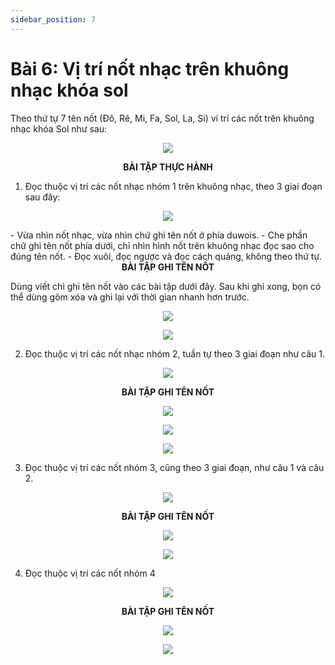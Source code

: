 ```yaml
---
sidebar_position: 7
---
```


# Bài 6: Vị trí nốt nhạc trên khuông nhạc khóa sol

Theo thứ tự 7 tên nốt (Đô, Rê, Mi, Fa, Sol, La, Si) ví trí các nốt trên khuông nhạc khóa Sol như sau:

<p align="center">
  <img src="/basic-music-theory/vi-tri-not-nhac.png" />
</p>

<center><b>BÀI TẬP THỰC HÀNH</b></center>

1. Đọc thuộc vị trí các nốt nhạc nhóm 1 trên khuông nhạc, theo 3 giai đoạn sau đây:
  <p align="center">
    <img src="/basic-music-theory/vi-tri-not-nhac.png" />
  </p>
  - Vừa nhìn nốt nhạc, vừa nhìn chứ ghi tên nốt ở phía duwois.
  - Che phần chữ ghi tên nốt phía dưới, chỉ nhìn hình nốt trên khuông nhạc đọc sao cho đúng tên nốt.
  - Đọc xuôi, đọc ngược và đọc cách quảng, không theo thứ tự.

<center><b>BÀI TẬP GHI TÊN NỐT</b></center>

Dùng viết chì ghi tên nốt vào các bài tập dưới đây. Sau khi ghi xong, bọn có thể dùng gôm xóa và ghi lại với thời gian nhanh hơn trước.


<p align="center">
  <img src="/basic-music-theory/vi-tri-not-nhac-3.png" />
</p>

<p align="center">
  <img src="/basic-music-theory/vi-tri-not-nhac-4.png" />
</p>

2. Đọc thuộc vị trí các nốt nhạc nhóm 2, tuần tự theo 3 giai đoạn như câu 1.

<p align="center">
  <img src="/basic-music-theory/vi-tri-not-nhac-5.png" />
</p>

<center><b>BÀI TẬP GHI TÊN NỐT</b></center>

<p align="center">
  <img src="/basic-music-theory/vi-tri-not-nhac-6.png" />
</p>

<p align="center">
  <img src="/basic-music-theory/vi-tri-not-nhac-7.png" />
</p>

<p align="center">
  <img src="/basic-music-theory/vi-tri-not-nhac-8.png" />
</p>

3. Đọc thuộc vị trí các nốt nhóm 3, cũng theo 3 giai đoạn, như câu 1 và câu 2.
  
  <p align="center">
    <img src="/basic-music-theory/vi-tri-not-nhac-9.png" />
  </p>

<center><b>BÀI TẬP GHI TÊN NỐT</b></center>

<p align="center">
  <img src="/basic-music-theory/vi-tri-not-nhac-10.png" />
</p>

<p align="center">
  <img src="/basic-music-theory/vi-tri-not-nhac-11.png" />
</p>

4. Đọc thuộc vị trí các nốt nhóm 4

<p align="center">
  <img src="/basic-music-theory/vi-tri-not-nhac-12.png" />
</p>

<center><b>BÀI TẬP GHI TÊN NỐT</b></center>

<p align="center">
  <img src="/basic-music-theory/vi-tri-not-nhac-13.png" />
</p>

<p align="center">
  <img src="/basic-music-theory/vi-tri-not-nhac-14.png" />
</p>
